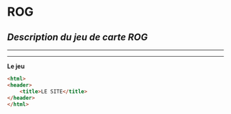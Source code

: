 # ROG

## *Description du jeu de carte ROG*



<hr/>
<hr/>

**Le jeu**


```html
<html>
<header>
    <title>LE SITE</title>    
</header>
</html>
```

